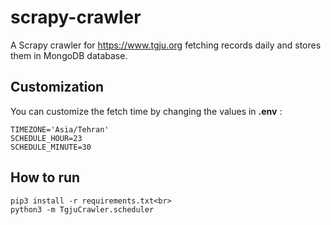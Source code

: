 # scrapy-crawler
A Scrapy crawler for https://www.tgju.org fetching records daily and stores them in MongoDB database.

## Customization
You can customize the fetch time by changing the values in __.env__ :<br>
```
TIMEZONE='Asia/Tehran'
SCHEDULE_HOUR=23
SCHEDULE_MINUTE=30
```
## How to run
```
pip3 install -r requirements.txt<br>
python3 -m TgjuCrawler.scheduler
```
